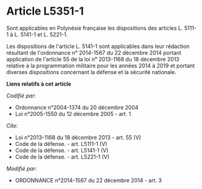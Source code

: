 # Article L5351-1

Sont applicables en Polynésie française les dispositions des articles L. 5111-1 à L. 5141-1 et L. 5221-1. 

Les dispositions de l'article L. 5141-1 sont applicables dans leur rédaction résultant de l'ordonnance n° 2014-1567 du 22
décembre 2014 portant application de l'article 55 de la loi n° 2013-1168 du 18 décembre 2013 relative à la programmation
militaire pour les années 2014 à 2019 et portant diverses dispositions concernant la défense et la sécurité nationale.

**Liens relatifs à cet article**

_Codifié par_:

  - Ordonnance n°2004-1374 du 20 décembre 2004
  - Loi n°2005-1550 du 12 décembre 2005 - art. 1

_Cite_:

  - Loi n°2013-1168 du 18 décembre 2013 - art. 55 (V)
  - Code de la défense. - art. L5111-1 (V)
  - Code de la défense. - art. L5141-1 (V)
  - Code de la défense. - art. L5221-1 (V)

_Modifié par_:

  - ORDONNANCE n°2014-1567 du 22 décembre 2014 - art. 3
